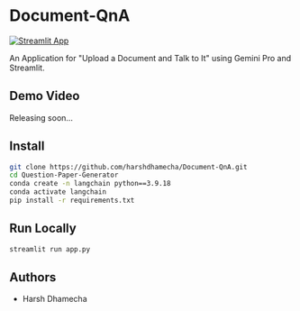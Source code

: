 # Document-QnA
[![Streamlit App](https://static.streamlit.io/badges/streamlit_badge_black_white.svg)](https://document-qna.streamlit.app/)

An Application for "Upload a Document and Talk to It" using Gemini Pro and Streamlit. 

## Demo Video
Releasing soon...

## Install
```bash
git clone https://github.com/harshdhamecha/Document-QnA.git
cd Question-Paper-Generator
conda create -n langchain python==3.9.18
conda activate langchain
pip install -r requirements.txt
```

## Run Locally
```bash
streamlit run app.py
```

## Authors
- Harsh Dhamecha